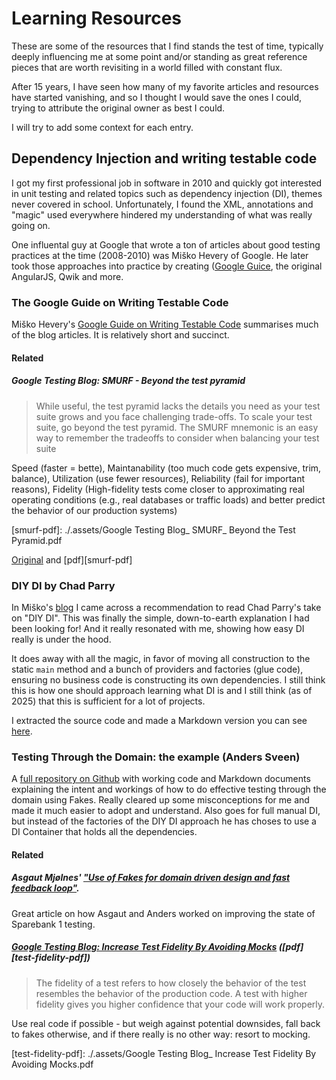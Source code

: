 # Learning Resources

These are some of the resources that I find stands the test of time,
typically deeply influencing me at some point and/or standing as great 
reference pieces that are worth revisiting in a world filled with constant flux.

After 15 years, I have seen how many of my favorite articles and resources 
have started vanishing, and so I thought I would save the ones I could, trying to
attribute the original owner as best I could.

I will try to add some context for each entry.

## Dependency Injection and writing testable code

I got my first professional job in software in 2010 and quickly got interested in
unit testing and related topics such as dependency injection (DI), themes never
covered in school. Unfortunately, I found the XML, annotations and "magic" used everywhere 
hindered my understanding of what was really going on. 

One influental guy at Google that wrote a ton of articles about good testing practices
at the time (2008-2010) was Miško Hevery of Google. He later took those approaches into practice
by creating ([Google Guice][guice], the original AngularJS, Qwik and more. 

[guice]: https://github.com/google/guice/wiki/

### The Google Guide on Writing Testable Code
Miško Hevery's [Google Guide on Writing Testable Code](https://github.com/mhevery/guide-to-testable-code) 
summarises much of the blog articles. It is relatively short and succinct.

#### Related

##### Google Testing Blog: SMURF - Beyond the test pyramid

> While useful, the test pyramid lacks the details you need as your test suite grows and you face challenging trade-offs. To scale your test suite, go beyond the test pyramid. The SMURF mnemonic is an easy way to remember the tradeoffs to consider when balancing your test suite

Speed (faster = bette), Maintanability (too much code gets expensive, trim, balance), Utilization (use fewer resources), Reliability (fail for important reasons), Fidelity (High-fidelity tests come closer to approximating real operating conditions (e.g., real databases or traffic loads) and better predict the behavior of our production systems)

[smurf-link]: https://testing.googleblog.com/2024/10/smurf-beyond-test-pyramid.html
[smurf-pdf]: ./.assets/Google Testing Blog_ SMURF_ Beyond the Test Pyramid.pdf

[Original][smurf-link] and [pdf][smurf-pdf]

### DIY DI by Chad Parry

In Miško's [blog](https://web.archive.org/web/20121003131612/http://misko.hevery.com/2010/05/26/do-it-yourself-dependency-injection/) I came across a recommendation to read Chad Parry's take on "DIY DI". This was finally the simple, down-to-earth explanation I had been looking for! And it really resonated with me, showing how easy DI really is under the hood.

It does away with all the magic, in favor of moving all construction to the static `main` method and a bunch of providers and factories (glue code), ensuring no business code is constructing its own dependencies. I still think this is how one should approach learning what DI is and I still think (as of 2025) that this is sufficient for a lot of projects.

I extracted the source code and made a Markdown version you can see [here](./2010-diy-di-chad-parry).

### Testing Through the Domain: the example (Anders Sveen)
A [full repository on Github](https://github.com/anderssv/the-example/) with working code and Markdown documents explaining the intent and workings of how to do effective testing through the domain using Fakes. Really cleared up some misconceptions for me and made it much easier to adopt and understand.
Also goes for full manual DI, but instead of the factories of the DIY DI approach he has choses to use a DI Container that holds all the dependencies.

#### Related

##### Asgaut Mjølnes' ["Use of Fakes for domain driven design and fast feedback loop"](https://asgaut.com/use-of-fakes-for-domain-driven-design-and-fast-feedback-loop/). 
Great article on how Asgaut and Anders worked on improving the state of Sparebank 1 testing.

##### [Google Testing Blog: Increase Test Fidelity By Avoiding Mocks][test-fidelity-link] ([pdf][test-fidelity-pdf])

> The fidelity of a test refers to how closely the behavior of the test resembles the behavior of the production code. A test with higher fidelity gives you higher confidence that your code will work properly.

Use real code if possible - but weigh against potential downsides, fall back to fakes otherwise, and if there really is no other way: resort to mocking.

[test-fidelity-link]: https://testing.googleblog.com/2024/02/increase-test-fidelity-by-avoiding-mocks.html
[test-fidelity-pdf]: ./.assets/Google Testing Blog_ Increase Test Fidelity By Avoiding Mocks.pdf

